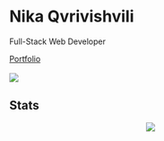<div>
    <h1>Nika Qvrivishvili</h1> 
    <p>Full-Stack Web Developer</p>
    <a href="https://www.nikadev.com/en/">Portfolio</a>
    <br/>
     <br/>
    <img src="https://komarev.com/ghpvc/?username=etherbits&style=for-the-badge&color=82A2C2" />
    <h2>Stats</h2>
    <div align="center">
            <a href="https://git.io/streak-stats"><img src="https://streak-stats.demolab.com?user=etherbits&theme=blueberry"/></a>
</div>
